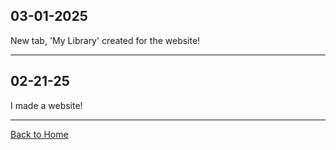 ## 03-01-2025

New tab, 'My Library' created for the website!

---

## 02-21-25

I made a website! 

---


[Back to Home](index.md)

